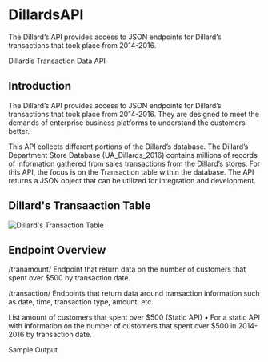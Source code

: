 # DillardsAPI
The Dillard’s API provides access to JSON endpoints for Dillard’s transactions that took place from 2014-2016.

Dillard’s Transaction Data API
<h2>Introduction</h2>
The Dillard’s API provides access to JSON endpoints for Dillard’s transactions that took place from 2014-2016. They are designed to meet the demands of enterprise business platforms to understand the customers better.

This API collects different portions of the Dillard’s database. The Dillard’s Department Store Database (UA_Dillards_2016) contains millions of records of information gathered from sales transactions from the Dillard’s stores. For this API, the focus is on the Transaction table within the database. The API returns a JSON object that can be utilized for integration and development.

<h2>Dillard's Transaaction Table</h2>
<img src="https://imgur.com/a/vUY52Ql" alt="Dillard's Transaction Table">

<h2>Endpoint Overview</h2>

/tranamount/
	Endpoint that return data on the number of customers that spent over $500 by transaction date.

/transaction/
	Endpoints that return data around transaction information such as date, time, transaction type, amount, etc.
  
  List amount of customers that spent over $500 (Static API)
  •	For a static API with information on the number of customers that spent over $500 in 2014-2016 by transaction date.
  
  Sample Output
  

